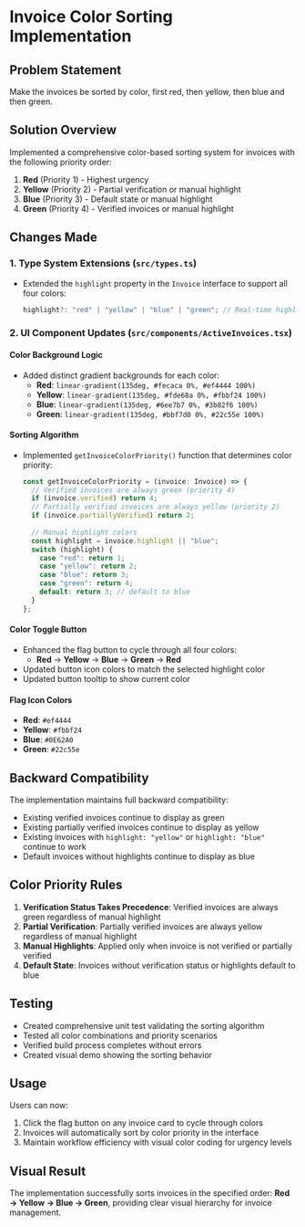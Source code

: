 # Invoice Color Sorting Implementation

## Problem Statement
Make the invoices be sorted by color, first red, then yellow, then blue and then green.

## Solution Overview
Implemented a comprehensive color-based sorting system for invoices with the following priority order:
1. **Red** (Priority 1) - Highest urgency
2. **Yellow** (Priority 2) - Partial verification or manual highlight  
3. **Blue** (Priority 3) - Default state or manual highlight
4. **Green** (Priority 4) - Verified invoices or manual highlight

## Changes Made

### 1. Type System Extensions (`src/types.ts`)
- Extended the `highlight` property in the `Invoice` interface to support all four colors:
  ```typescript
  highlight?: "red" | "yellow" | "blue" | "green"; // Real-time highlight sync
  ```

### 2. UI Component Updates (`src/components/ActiveInvoices.tsx`)

#### Color Background Logic
- Added distinct gradient backgrounds for each color:
  - **Red**: `linear-gradient(135deg, #fecaca 0%, #ef4444 100%)`
  - **Yellow**: `linear-gradient(135deg, #fde68a 0%, #fbbf24 100%)`
  - **Blue**: `linear-gradient(135deg, #6ee7b7 0%, #3b82f6 100%)`
  - **Green**: `linear-gradient(135deg, #bbf7d0 0%, #22c55e 100%)`

#### Sorting Algorithm
- Implemented `getInvoiceColorPriority()` function that determines color priority:
  ```typescript
  const getInvoiceColorPriority = (invoice: Invoice) => {
    // Verified invoices are always green (priority 4)
    if (invoice.verified) return 4;
    // Partially verified invoices are always yellow (priority 2)  
    if (invoice.partiallyVerified) return 2;
    
    // Manual highlight colors
    const highlight = invoice.highlight || "blue";
    switch (highlight) {
      case "red": return 1;
      case "yellow": return 2;
      case "blue": return 3;
      case "green": return 4;
      default: return 3; // default to blue
    }
  };
  ```

#### Color Toggle Button
- Enhanced the flag button to cycle through all four colors:
  - **Red** → **Yellow** → **Blue** → **Green** → **Red**
- Updated button icon colors to match the selected highlight color
- Updated button tooltip to show current color

#### Flag Icon Colors
- **Red**: `#ef4444`
- **Yellow**: `#fbbf24`
- **Blue**: `#0E62A0`
- **Green**: `#22c55e`

## Backward Compatibility
The implementation maintains full backward compatibility:
- Existing verified invoices continue to display as green
- Existing partially verified invoices continue to display as yellow
- Existing invoices with `highlight: "yellow"` or `highlight: "blue"` continue to work
- Default invoices without highlights continue to display as blue

## Color Priority Rules
1. **Verification Status Takes Precedence**: Verified invoices are always green regardless of manual highlight
2. **Partial Verification**: Partially verified invoices are always yellow regardless of manual highlight
3. **Manual Highlights**: Applied only when invoice is not verified or partially verified
4. **Default State**: Invoices without verification status or highlights default to blue

## Testing
- Created comprehensive unit test validating the sorting algorithm
- Tested all color combinations and priority scenarios
- Verified build process completes without errors
- Created visual demo showing the sorting behavior

## Usage
Users can now:
1. Click the flag button on any invoice card to cycle through colors
2. Invoices will automatically sort by color priority in the interface
3. Maintain workflow efficiency with visual color coding for urgency levels

## Visual Result
The implementation successfully sorts invoices in the specified order: **Red → Yellow → Blue → Green**, providing clear visual hierarchy for invoice management.